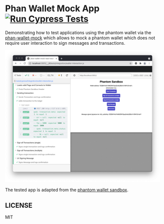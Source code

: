 # Phan Wallet Mock App [![Run Cypress Tests](https://github.com/thlorenz/phan-wallet-mock-react-example/actions/workflows/cypress-run.js.yml/badge.svg)](https://github.com/thlorenz/phan-wallet-mock-react-example/actions/workflows/cypress-run.js.yml)

Demonstrating how to test applications using the phantom wallet via the
[phan-wallet-mock](https://github.com/thlorenz/phan-wallet-mock) which allows to mock a phantom
wallet which does not require user interaction to sign messages and transactions.

![assets/cypress.png](assets/cypress.png)

The tested app is adapted from the [phantom wallet
sandbox](https://codesandbox.io/s/github/phantom-labs/sandbox).

## LICENSE

MIT
